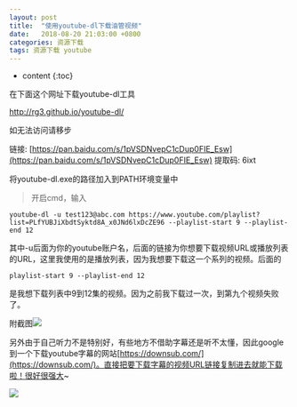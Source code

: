 ```yaml
---
layout: post
title:  "使用youtube-dl下载油管视频"
date:   2018-08-20 21:03:00 +0800
categories: 资源下载
tags: 资源下载 youtube
---
```


* content
{:toc}

在下面这个网址下载youtube-dl工具

http://rg3.github.io/youtube-dl/

如无法访问请移步

链接: [https://pan.baidu.com/s/1pVSDNvepC1cDup0FIE_Esw](https://pan.baidu.com/s/1pVSDNvepC1cDup0FIE_Esw) 提取码: 6ixt




将youtube-dl.exe的路径加入到PATH环境变量中

> 开启cmd，输入

	youtube-dl -u test123@abc.com https://www.youtube.com/playlist?list=PLfYUBJiXbdtSyktd8A_x0JNd6lxDcZE96 --playlist-start 9 --playlist-end 12

其中-u后面为你的youtube账户名，后面的链接为你想要下载视频URL或播放列表的URL，这里我使用的是播放列表，因为我想要下载这一个系列的视频。后面的

	playlist-start 9 --playlist-end 12

是我想下载列表中9到12集的视频。因为之前我下载过一次，到第九个视频失败了。

附截图![](http://ww1.sinaimg.cn/large/e3e031dfly1fvvdogx7mtj20r70krjry.jpg)

另外由于自己听力不是特别好，有些地方不借助字幕还是听不太懂，因此google到一个下载youtube字幕的网站[https://downsub.com/](https://downsub.com/)。直接把要下载字幕的视频URL链接复制进去就能下载啦！很好很强大~

![](http://ww1.sinaimg.cn/large/e3e031dfly1fvvfajfu9lj211y0kkq70.jpg)